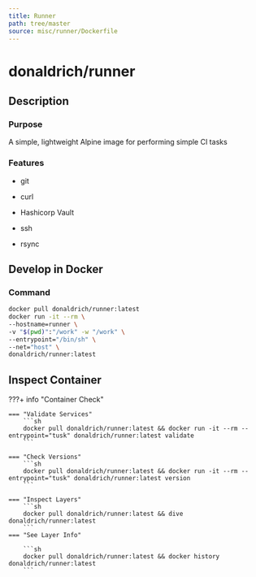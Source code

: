 ```yaml
---
title: Runner
path: tree/master
source: misc/runner/Dockerfile
---
```



# donaldrich/runner

## Description

### Purpose

A simple, lightweight Alpine image for performing simple CI tasks

### Features

* git

* curl

* Hashicorp Vault

* ssh

* rsync

## Develop in Docker

### Command

```sh
docker pull donaldrich/runner:latest
docker run -it --rm \
--hostname=runner \
-v "$(pwd)":"/work" -w "/work" \
--entrypoint="/bin/sh" \
--net="host" \
donaldrich/runner:latest
```

## Inspect Container

???+ info "Container Check"

    === "Validate Services"
        ```sh
        docker pull donaldrich/runner:latest && docker run -it --rm --entrypoint="tusk" donaldrich/runner:latest validate
        ```

    === "Check Versions"
        ```sh
        docker pull donaldrich/runner:latest && docker run -it --rm --entrypoint="tusk" donaldrich/runner:latest version
        ```

    === "Inspect Layers"
        ```sh
        docker pull donaldrich/runner:latest && dive donaldrich/runner:latest
        ```
    === "See Layer Info"

        ```sh
        docker pull donaldrich/runner:latest && docker history donaldrich/runner:latest
        ```